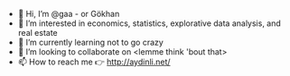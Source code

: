 - 👋 Hi, I’m @gaa - or Gökhan 
- 👀 I’m interested in economics, statistics, explorative data analysis, and real estate  
- 🌱 I’m currently learning not to go crazy 
- 💞️ I’m looking to collaborate on <lemme think 'bout that>
- 📫 How to reach me 👉 http://aydinli.net/

<!---
gaa/gaa is a ✨ special ✨ repository because its `README.md` (this file) appears on your GitHub profile.
You can click the Preview link to take a look at your changes.
--->
